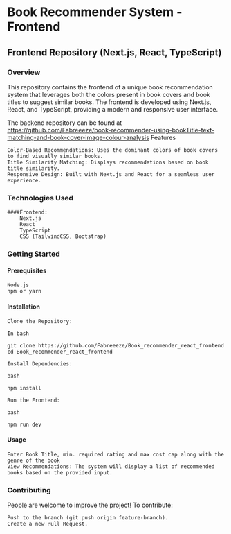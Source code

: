 # Book Recommender System - Frontend

## Frontend Repository (Next.js, React, TypeScript)

### Overview

This repository contains the frontend of a unique book recommendation system that leverages both the colors present in book covers and book titles to suggest similar books. The frontend is developed using Next.js, React, and TypeScript, providing a modern and responsive user interface.

The backend repository can be found at https://github.com/Fabreeeze/book-recommender-using-bookTitle-text-matching-and-book-cover-image-colour-analysis
Features

    Color-Based Recommendations: Uses the dominant colors of book covers to find visually similar books.
    Title Similarity Matching: Displays recommendations based on book title similarity.
    Responsive Design: Built with Next.js and React for a seamless user experience.

### Technologies Used

    ####Frontend:
        Next.js
        React
        TypeScript
        CSS (TailwindCSS, Bootstrap)

### Getting Started
#### Prerequisites

    Node.js
    npm or yarn

#### Installation

    Clone the Repository:

    In bash

    git clone https://github.com/Fabreeeze/Book_recommender_react_frontend
    cd Book_recommender_react_frontend

    Install Dependencies:

    bash

    npm install

    Run the Frontend:

    bash

    npm run dev

#### Usage

    Enter Book Title, min. required rating and max cost cap along with the genre of the book
    View Recommendations: The system will display a list of recommended books based on the provided input.

### Contributing

People are welcome to improve the project! To contribute:

    Push to the branch (git push origin feature-branch).
    Create a new Pull Request.

